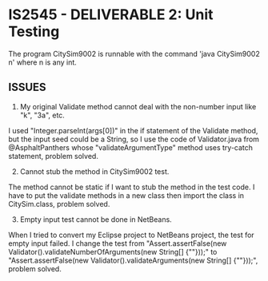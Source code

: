 # IS2545 - DELIVERABLE 2: Unit Testing

The program CitySim9002 is runnable with the command 'java CitySim9002 n' where n is any int.

## ISSUES

1. My original Validate method cannot deal with the non-number input like "k", "3a", etc.

  I used "Integer.parseInt(args[0])" in the if statement of the Validate method, but the input seed could be a String, so I use the code of Validator.java from @AsphaltPanthers whose "validateArgumentType" method uses try-catch statement, problem solved.

2. Cannot stub the method in CitySim9002 test.

  The method cannot be static if I want to stub the method in the test code. I have to put the validate methods in a new class then import the class in CitySim.class, problem solved.
  
3. Empty input test cannot be done in NetBeans.

  When I tried to convert my Eclipse project to NetBeans project, the test for empty input failed. I change the test from "Assert.assertFalse(new Validator().validateNumberOfArguments(new String[] {""}));" to "Assert.assertFalse(new Validator().validateArguments(new String[] {""}));", problem solved.
